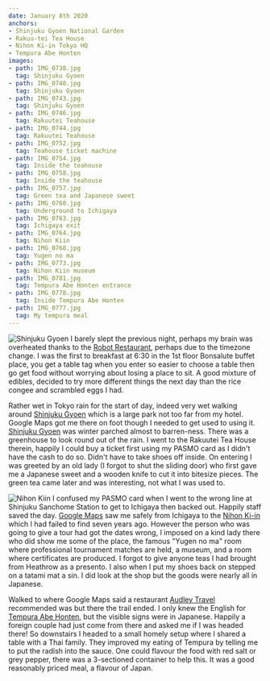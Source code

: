 ```yaml
---
date: January 8th 2020
anchors:
- Shinjuku Gyoen National Garden
- Rakuu-tei Tea House
- Nihon Ki-in Tokyo HQ
- Tempura Abe Honten
images:
- path: IMG_0738.jpg
  tag: Shinjuku Gyoen
- path: IMG_0740.jpg
  tag: Shinjuku Gyoen
- path: IMG_0743.jpg
  tag: Shinjuku Gyoen
- path: IMG_0746.jpg
  tag: Rakuutei Teahouse
- path: IMG_0744.jpg
  tag: Rakuutei Teahouse
- path: IMG_0752.jpg
  tag: Teahouse ticket machine
- path: IMG_0754.jpg
  tag: Inside the teahouse
- path: IMG_0758.jpg
  tag: Inside the teahouse
- path: IMG_0757.jpg
  tag: Green tea and Japanese sweet
- path: IMG_0760.jpg
  tag: Underground to Ichigaya
- path: IMG_0763.jpg
  tag: Ichigaya exit
- path: IMG_0764.jpg
  tag: Nihon Kiin
- path: IMG_0768.jpg
  tag: Yugen no ma
- path: IMG_0773.jpg
  tag: Nihon Kiin museum
- path: IMG_0781.jpg
  tag: Tempura Abe Honten entrance
- path: IMG_0778.jpg
  tag: Inside Tempura Abe Honten
- path: IMG_0777.jpg
  tag: My tempura meal
---
```

![Shinjuku Gyoen](IMG_0738.jpg)
I barely slept the previous night, perhaps my brain was overheated thanks to the
[Robot Restaurant](https://shinjuku-robot.com/sp/),
perhaps due to the timezone change. I was the first to breakfast at 6:30
in the 1st floor Bonsalute buffet place, you get a table tag when you enter so easier to
choose a table then go get food without worrying about losing a place to sit.
A good mixture of edibles, decided to try more different
things the next day than the rice congee and scrambled eggs I had.

Rather wet in Tokyo rain for the start of day, indeed very wet walking around
[Shinjuku Gyoen](https://www.env.go.jp/garden/shinjukugyoen/english/)
which is a large park not too far from my hotel.
Google Maps got me there on foot though I needed to
get used to using it. [Shinjuku Gyoen](https://www.env.go.jp/garden/shinjukugyoen/english/) was winter parched almost to barren-ness.
There was a greenhouse to look round out of the rain.
I went to the Rakuutei Tea House therein, happily I could buy a ticket first using my
PASMO card as I didn't have the cash to do so. Didn't have to take shoes off inside.
On entering I was greeted by an old lady (I forgot to shut the sliding door) who first
gave me a Japanese sweet and a wooden knife to cut it into bitesize pieces. The green tea came
later and was interesting, not what I was used to.

![Nihon Kiin](IMG_0764.jpg)
I confused my PASMO card when I went to the wrong line at Shinjuku Sanchome Station to
get to Ichigaya then backed out. Happily staff saved the day. [Google Maps](https://www.google.com/maps) saw me
safely from Ichigaya to the
[Nihon Ki-in](https://www.nihonkiin.or.jp/english/) which I had failed to find seven years ago. However the person who
was going to give a tour had got the dates wrong, I imposed on a kind lady there who did
show me some of the place, the famous "Yugen no ma" room where professional tournament
matches are held, a museum, and a room
where certificates are produced. I forgot to give anyone teas I had brought from Heathrow
as a presento. I also when I put my shoes back on stepped on a tatami mat a
sin. I did look at the shop but the goods were nearly all in Japanese.

Walked to where Google Maps said a restaurant [Audley Travel](https://www.audleytravel.com/) recommended was but there the
trail ended. I only knew the English for [Tempura Abe Honten](https://tempura-abe-ginza.gorp.jp/),
but the visible signs were
in Japanese. Happily a foreign couple had just come from there and asked me if I was
headed there! So downstairs I headed to a small homely setup where I shared a table
with a Thai family. They improved my eating of Tempura by telling me to put the radish
into the sauce. One could flavour the food with red salt or grey pepper, there was a
3-sectioned container to help this. It was a good reasonably priced meal, a flavour of Japan.

